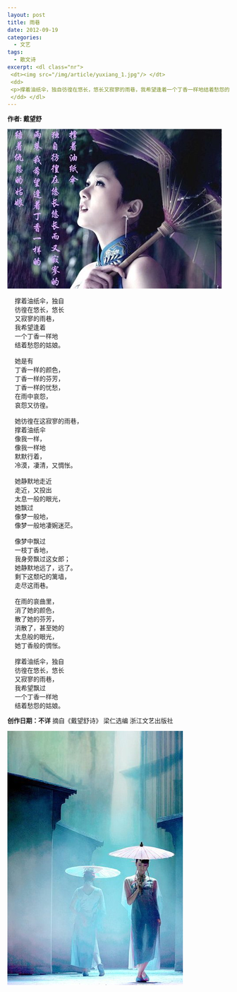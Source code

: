 ```yaml
--- 
layout: post
title: 雨巷
date: 2012-09-19
categories:
  - 文艺
tags:
  - 散文诗
excerpt: <dl class="nr">
 <dt><img src="/img/article/yuxiang_1.jpg"/> </dt>
 <dd>
 <p>撑着油纸伞，独自彷徨在悠长，悠长又寂寥的雨巷，我希望逢着一个丁香一样地结着愁怨的姑娘。</p>
 </dd> </dl>
---
```

__作者: 戴望舒__

![](/img/article/yuxiang_1.jpg)
<pre class="prettyprint">
  撑着油纸伞，独自
  彷徨在悠长，悠长
  又寂寥的雨巷，
  我希望逢着
  一个丁香一样地
  结着愁怨的姑娘。

  她是有
  丁香一样的颜色，
  丁香一样的芬芳，
  丁香一样的忧愁，
  在雨中哀怨，
  哀怨又彷徨。

  她彷徨在这寂寥的雨巷，
  撑着油纸伞
  像我一样，
  像我一样地
  默默行着，
  冷漠，凄清，又惆怅。

  她静默地走近
  走近，又投出
  太息一般的眼光，
  她飘过
  像梦一般地，
  像梦一般地凄婉迷茫。

  像梦中飘过
  一枝丁香地，
  我身旁飘过这女郎；
  她静默地远了，远了。
  剩下这颓圮的篱墙，
  走尽这雨巷。

  在雨的哀曲里，
  消了她的颜色，
  散了她的芬芳，
  消散了，甚至她的
  太息般的眼光，
  她丁香般的惆怅。

  撑着油纸伞，独自
  彷徨在悠长，悠长
  又寂寥的雨巷，
  我希望飘过
  一个丁香一样地
  结着愁怨的姑娘。
</pre>
__创作日期：不详__  摘自《戴望舒诗》 梁仁选编 浙江文艺出版社 

![](/img/article/yuxiang_2.jpg)

